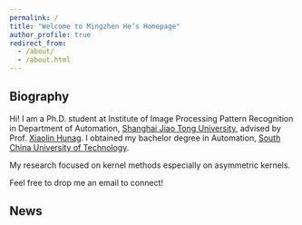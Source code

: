 ```yaml
---
permalink: /
title: "Welcome to Mingzhen He’s Homepage"
author_profile: true
redirect_from: 
  - /about/
  - /about.html
---
```


**Biography**
------
Hi! I am a Ph.D. student at Institute of Image Processing Pattern Recognition in Department of Automation, [Shanghai Jiao Tong University](https://en.sjtu.edu.cn/), advised by Prof. [Xiaolin Hunag](http://www.pami.sjtu.edu.cn/en/xiaolin). I obtained my bachelor degree in Automation, [South China University of Technology](https://www.scut.edu.cn/en/).


My research focused on kernel methods especially on asymmetric kernels.

Feel free to drop me an email to connect!

**News**
------
